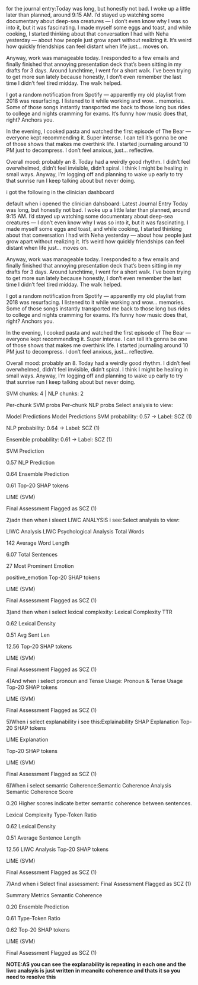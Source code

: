 for the journal entry:Today was long, but honestly not bad. I woke up a little later than planned, around 9:15 AM. I’d stayed up watching some documentary about deep-sea creatures — I don’t even know why I was so into it, but it was fascinating. I made myself some eggs and toast, and while cooking, I started thinking about that conversation I had with Neha yesterday — about how people just grow apart without realizing it. It’s weird how quickly friendships can feel distant when life just… moves on.

Anyway, work was manageable today. I responded to a few emails and finally finished that annoying presentation deck that’s been sitting in my drafts for 3 days. Around lunchtime, I went for a short walk. I’ve been trying to get more sun lately because honestly, I don’t even remember the last time I didn’t feel tired midday. The walk helped.

I got a random notification from Spotify — apparently my old playlist from 2018 was resurfacing. I listened to it while working and wow... memories. Some of those songs instantly transported me back to those long bus rides to college and nights cramming for exams. It’s funny how music does that, right? Anchors you.

In the evening, I cooked pasta and watched the first episode of The Bear — everyone kept recommending it. Super intense. I can tell it’s gonna be one of those shows that makes me overthink life. I started journaling around 10 PM just to decompress. I don’t feel anxious, just… reflective.

Overall mood: probably an 8. Today had a weirdly good rhythm. I didn’t feel overwhelmed, didn’t feel invisible, didn’t spiral. I think I might be healing in small ways. Anyway, I’m logging off and planning to wake up early to try that sunrise run I keep talking about but never doing.


i got the following in the clinician dashboard

default when i opened the clinician dahsboard:
Latest Journal Entry
Today was long, but honestly not bad. I woke up a little later than planned, around 9:15 AM. I’d stayed up watching some documentary about deep-sea creatures — I don’t even know why I was so into it, but it was fascinating. I made myself some eggs and toast, and while cooking, I started thinking about that conversation I had with Neha yesterday — about how people just grow apart without realizing it. It’s weird how quickly friendships can feel distant when life just… moves on.

Anyway, work was manageable today. I responded to a few emails and finally finished that annoying presentation deck that’s been sitting in my drafts for 3 days. Around lunchtime, I went for a short walk. I’ve been trying to get more sun lately because honestly, I don’t even remember the last time I didn’t feel tired midday. The walk helped.

I got a random notification from Spotify — apparently my old playlist from 2018 was resurfacing. I listened to it while working and wow... memories. Some of those songs instantly transported me back to those long bus rides to college and nights cramming for exams. It’s funny how music does that, right? Anchors you.

In the evening, I cooked pasta and watched the first episode of The Bear — everyone kept recommending it. Super intense. I can tell it’s gonna be one of those shows that makes me overthink life. I started journaling around 10 PM just to decompress. I don’t feel anxious, just… reflective.

Overall mood: probably an 8. Today had a weirdly good rhythm. I didn’t feel overwhelmed, didn’t feel invisible, didn’t spiral. I think I might be healing in small ways. Anyway, I’m logging off and planning to wake up early to try that sunrise run I keep talking about but never doing.

SVM chunks: 4 | NLP chunks: 2

Per-chunk SVM probs
Per-chunk NLP probs
Select analysis to view:

Model Predictions
Model Predictions
SVM probability: 0.57 → Label: SCZ (1)

NLP probability: 0.64 → Label: SCZ (1)

Ensemble probability: 0.61 → Label: SCZ (1)

SVM Prediction

0.57
NLP Prediction

0.64
Ensemble Prediction

0.61
Top-20 SHAP tokens

LIME (SVM)

Final Assessment
Flagged as SCZ (1)

2)adn then when i sleect LIWC ANALYSIS i see:Select analysis to view:

LIWC Analysis
LIWC Psychological Analysis
Total Words

142
Average Word Length

6.07
Total Sentences

27
Most Prominent Emotion

positive_emotion
Top-20 SHAP tokens

LIME (SVM)

Final Assessment
Flagged as SCZ (1)


3)and then when i select lexical complexity:
Lexical Complexity
TTR

0.62
Lexical Density

0.51
Avg Sent Len

12.56
Top-20 SHAP tokens

LIME (SVM)

Final Assessment
Flagged as SCZ (1)

4)And when i select pronoun and Tense Usage:
Pronoun & Tense Usage
Top-20 SHAP tokens

LIME (SVM)

Final Assessment
Flagged as SCZ (1)


5)When i select explanability i see this:Explainability
SHAP Explanation
Top-20 SHAP tokens

LIME Explanation

Top-20 SHAP tokens

LIME (SVM)

Final Assessment
Flagged as SCZ (1)


6)When i select semantic Coherence:Semantic Coherence Analysis
Semantic Coherence Score

0.20
Higher scores indicate better semantic coherence between sentences.

Lexical Complexity
Type-Token Ratio

0.62
Lexical Density

0.51
Average Sentence Length

12.56
LIWC Analysis
Top-20 SHAP tokens

LIME (SVM)

Final Assessment
Flagged as SCZ (1)

7)And when i Select final assessment:
Final Assessment
Flagged as SCZ (1)

Summary Metrics
Semantic Coherence

0.20
Ensemble Prediction

0.61
Type-Token Ratio

0.62
Top-20 SHAP tokens

LIME (SVM)

Final Assessment
Flagged as SCZ (1)




**NOTE:AS you can see the explanability is repeating in each one and the liwc analsyis is just written in meancitc coherence and thats it so you need to resolve this**